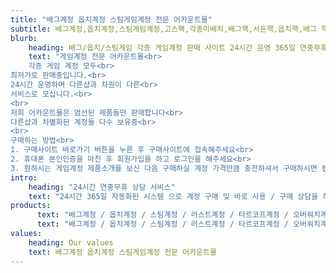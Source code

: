 ```yaml
---
title: "배그계정 옵치계정 스팀게임계정 전문 어카운트몰"
subtitle: 배그계정,옵치계정,스팀게임계정,고스팩,각종미배치,배그핵,서든핵,옵치핵,배그 핵,서든 핵,옵치 핵,배그 ESP,게임핵
blurb:
    heading: 배그/옵치/스팀게임 각종 게임계정 판매 사이트 24시간 운영 365일 연중무휴 게임계정 최저가
    text: "게임계정 전문 어카운트몰<br>
    각종 게임 계정 모두<br>
최저가로 판매중입니다.<br>
24시간 운영하며 다른샵과 차원이 다른<br>
서비스로 모십니다.<br>
<br>
저희 어카운트몰은 엄선된 제품들만 판매합니다<br>
다른샵과 차별화된 계정들 다수 보유중<br>
<br>
구매하는 방법<br>
1. 구매사이트 바로가기 버튼을 누른 후 구매사이트에 접속해주세요<br>
2. 휴대폰 본인인증을 마친 후 회원가입을 하고 로그인을 해주세요<br>
3. 원하시는 게임계정 제품소개를 보신 다음 구매하실 계정 가격만큼 충전하셔서 구매하시면 됩니다<br>"
intro:
    heading: "24시간 연중무휴 상담 서비스"
    text: "24시간 365일 자동화된 시스템 으로 계정 구매 및 바로 사용 / 구매 상담을 하실 수 있습니다."
products:
      text: "배그계정 / 옵치계정 / 스팀계정 / 러스트계정 / 타르코프계정 / 오버워치계정 / 배틀그라운드계정 / 명의없는게임계정 / 배그핵 / 배그 핵 / 옵치핵 /옵치 핵 / 배그 디스코드 / 배그핵 디스코드 / 배틀그라운드 핵 /배틀그라운드핵 /오버워치핵 /오버워치 핵 / 배그 ESP / 오버워치 월핵 / 배그계정 전문 너지몰 / 배그핵 너지몰 / 서든핵 너지몰 / 서든어택 핵 너지몰 / 배틀그라운드 핵 너지몰 / 배틀그라운드 슬롯제 / 배그 슬롯제 / PUBG AIMBOT / 배그 에임봇 / 서든 오토에임 / 서든 월핵 / 배그 핵 사이트 / 배그 핵 구매 사이트 / 배그 핵 판매사이트 / 배틀그라운드 핵 구매 / 배그 핵 판매 / 배틀그라운드 계정샵 / 옵치 계정샵 / 핵판매샵 / 모든핵판매사이트 / 각종계정판매샵 / 배그 핵 구매 디스코드 / 배그 계정 구매 사이트 / 배그 계정 / 배그핵 사이트 / 배그 esp"
      text: "배그계정 / 옵치계정 / 스팀계정 / 러스트계정 / 타르코프계정 / 오버워치계정 / 배틀그라운드계정 / 명의없는게임계정 / 배그핵 / 배그 핵 / 옵치핵 /옵치 핵 / 배그 디스코드 / 배그핵 디스코드 / 배틀그라운드 핵 /배틀그라운드핵 /오버워치핵 /오버워치 핵 / 배그 ESP / 오버워치 월핵 / 배그계정 전문 너지몰 / 배그핵 너지몰 / 서든핵 너지몰 / 서든어택 핵 너지몰 / 배틀그라운드 핵 너지몰 / 배틀그라운드 슬롯제 / 배그 슬롯제 / PUBG AIMBOT / 배그 에임봇 / 서든 오토에임 / 서든 월핵 / 배그 핵 사이트 / 배그 핵 구매 사이트 / 배그 핵 판매사이트 / 배틀그라운드 핵 구매 / 배그 핵 판매 / 배틀그라운드 계정샵 / 옵치 계정샵 / 핵판매샵 / 모든핵판매사이트 / 각종계정판매샵 / 배그 핵 구매 디스코드 / 배그 계정 구매 사이트 / 배그 계정 / 배그핵 사이트 / 배그 esp"
values:
    heading: Our values
    text: 배그계정 옵치계정 스팀게임계정 전문 어카운트몰
---
```


